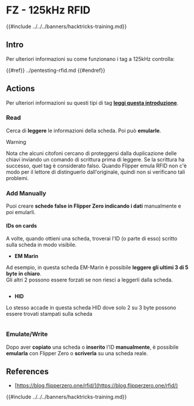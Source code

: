 # FZ - 125kHz RFID

{{#include ../../../banners/hacktricks-training.md}}


## Intro

Per ulteriori informazioni su come funzionano i tag a 125kHz controlla:


{{#ref}}
../pentesting-rfid.md
{{#endref}}

## Actions

Per ulteriori informazioni su questi tipi di tag [**leggi questa introduzione**](../pentesting-rfid.md#low-frequency-rfid-tags-125khz).

### Read

Cerca di **leggere** le informazioni della scheda. Poi può **emularle**.

> [!WARNING]
> Nota che alcuni citofoni cercano di proteggersi dalla duplicazione delle chiavi inviando un comando di scrittura prima di leggere. Se la scrittura ha successo, quel tag è considerato falso. Quando Flipper emula RFID non c'è modo per il lettore di distinguerlo dall'originale, quindi non si verificano tali problemi.

### Add Manually

Puoi creare **schede false in Flipper Zero indicando i dati** manualmente e poi emularli.

#### IDs on cards

A volte, quando ottieni una scheda, troverai l'ID (o parte di esso) scritto sulla scheda in modo visibile.

- **EM Marin**

Ad esempio, in questa scheda EM-Marin è possibile **leggere gli ultimi 3 di 5 byte in chiaro**.\
Gli altri 2 possono essere forzati se non riesci a leggerli dalla scheda.

<figure><img src="../../../images/image (104).png" alt=""><figcaption></figcaption></figure>

- **HID**

Lo stesso accade in questa scheda HID dove solo 2 su 3 byte possono essere trovati stampati sulla scheda

<figure><img src="../../../images/image (1014).png" alt=""><figcaption></figcaption></figure>

### Emulate/Write

Dopo aver **copiato** una scheda o **inserito** l'ID **manualmente**, è possibile **emularla** con Flipper Zero o **scriverla** su una scheda reale.

## References

- [https://blog.flipperzero.one/rfid/](https://blog.flipperzero.one/rfid/)


{{#include ../../../banners/hacktricks-training.md}}
